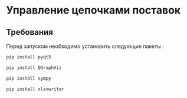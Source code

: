 # Управление цепочками поставок

## Требования

Перед запуском необходимо установить следующие пакеты :

```bash
pip install pyqt5
```
```bash
pip install QGraphViz
```
```bash
pip install sympy
```
```bash
pip install xlsxwriter
```